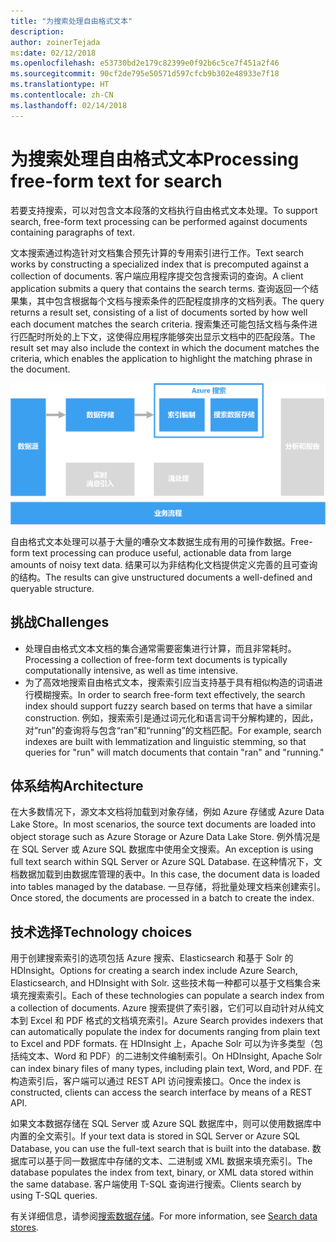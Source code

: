 ```yaml
---
title: "为搜索处理自由格式文本"
description: 
author: zoinerTejada
ms:date: 02/12/2018
ms.openlocfilehash: e53730bd2e179c82399e0f92b6c5ce7f451a2f46
ms.sourcegitcommit: 90cf2de795e50571d597cfcb9b302e48933e7f18
ms.translationtype: HT
ms.contentlocale: zh-CN
ms.lasthandoff: 02/14/2018
---
```

# <a name="processing-free-form-text-for-search"></a><span data-ttu-id="0affb-102">为搜索处理自由格式文本</span><span class="sxs-lookup"><span data-stu-id="0affb-102">Processing free-form text for search</span></span>

<span data-ttu-id="0affb-103">若要支持搜索，可以对包含文本段落的文档执行自由格式文本处理。</span><span class="sxs-lookup"><span data-stu-id="0affb-103">To support search, free-form text processing can be performed against documents containing paragraphs of text.</span></span>

<span data-ttu-id="0affb-104">文本搜索通过构造针对文档集合预先计算的专用索引进行工作。</span><span class="sxs-lookup"><span data-stu-id="0affb-104">Text search works by constructing a specialized index that is precomputed against a collection of documents.</span></span> <span data-ttu-id="0affb-105">客户端应用程序提交包含搜索词的查询。</span><span class="sxs-lookup"><span data-stu-id="0affb-105">A client application submits a query that contains the search terms.</span></span> <span data-ttu-id="0affb-106">查询返回一个结果集，其中包含根据每个文档与搜索条件的匹配程度排序的文档列表。</span><span class="sxs-lookup"><span data-stu-id="0affb-106">The query returns a result set, consisting of a list of documents sorted by how well each document matches the search criteria.</span></span> <span data-ttu-id="0affb-107">搜索集还可能包括文档与条件进行匹配时所处的上下文，这使得应用程序能够突出显示文档中的匹配段落。</span><span class="sxs-lookup"><span data-stu-id="0affb-107">The result set may also include the context in which the document matches the criteria, which enables the application to highlight the matching phrase in the document.</span></span> 

![](./images/search-pipeline.png)

<span data-ttu-id="0affb-108">自由格式文本处理可以基于大量的嘈杂文本数据生成有用的可操作数据。</span><span class="sxs-lookup"><span data-stu-id="0affb-108">Free-form text processing can produce useful, actionable data from large amounts of noisy text data.</span></span> <span data-ttu-id="0affb-109">结果可以为非结构化文档提供定义完善的且可查询的结构。</span><span class="sxs-lookup"><span data-stu-id="0affb-109">The results can give unstructured documents a well-defined and queryable structure.</span></span>


## <a name="challenges"></a><span data-ttu-id="0affb-110">挑战</span><span class="sxs-lookup"><span data-stu-id="0affb-110">Challenges</span></span>

- <span data-ttu-id="0affb-111">处理自由格式文本文档的集合通常需要密集进行计算，而且非常耗时。</span><span class="sxs-lookup"><span data-stu-id="0affb-111">Processing a collection of free-form text documents is typically computationally intensive, as well as time intensive.</span></span>
- <span data-ttu-id="0affb-112">为了高效地搜索自由格式文本，搜索索引应当支持基于具有相似构造的词语进行模糊搜索。</span><span class="sxs-lookup"><span data-stu-id="0affb-112">In order to search free-form text effectively, the search index should support fuzzy search based on terms that have a similar construction.</span></span> <span data-ttu-id="0affb-113">例如，搜索索引是通过词元化和语言词干分解构建的，因此，对“run”的查询将与包含“ran”和“running”的文档匹配。</span><span class="sxs-lookup"><span data-stu-id="0affb-113">For example, search indexes are built with lemmatization and linguistic stemming, so that queries for "run" will match documents that contain "ran" and "running."</span></span>

## <a name="architecture"></a><span data-ttu-id="0affb-114">体系结构</span><span class="sxs-lookup"><span data-stu-id="0affb-114">Architecture</span></span>

<span data-ttu-id="0affb-115">在大多数情况下，源文本文档将加载到对象存储，例如 Azure 存储或 Azure Data Lake Store。</span><span class="sxs-lookup"><span data-stu-id="0affb-115">In most scenarios, the source text documents are loaded into object storage such as Azure Storage or Azure Data Lake Store.</span></span> <span data-ttu-id="0affb-116">例外情况是在 SQL Server 或 Azure SQL 数据库中使用全文搜索。</span><span class="sxs-lookup"><span data-stu-id="0affb-116">An exception is using full text search within SQL Server or Azure SQL Database.</span></span> <span data-ttu-id="0affb-117">在这种情况下，文档数据加载到由数据库管理的表中。</span><span class="sxs-lookup"><span data-stu-id="0affb-117">In this case, the document data is loaded into tables managed by the database.</span></span> <span data-ttu-id="0affb-118">一旦存储，将批量处理文档来创建索引。</span><span class="sxs-lookup"><span data-stu-id="0affb-118">Once stored, the documents are processed in a batch to create the index.</span></span>

## <a name="technology-choices"></a><span data-ttu-id="0affb-119">技术选择</span><span class="sxs-lookup"><span data-stu-id="0affb-119">Technology choices</span></span>

<span data-ttu-id="0affb-120">用于创建搜索索引的选项包括 Azure 搜索、Elasticsearch 和基于 Solr 的 HDInsight。</span><span class="sxs-lookup"><span data-stu-id="0affb-120">Options for creating a search index include Azure Search, Elasticsearch, and HDInsight with Solr.</span></span> <span data-ttu-id="0affb-121">这些技术每一种都可以基于文档集合来填充搜索索引。</span><span class="sxs-lookup"><span data-stu-id="0affb-121">Each of these technologies can populate a search index from a collection of documents.</span></span> <span data-ttu-id="0affb-122">Azure 搜索提供了索引器，它们可以自动针对从纯文本到 Excel 和 PDF 格式的文档填充索引。</span><span class="sxs-lookup"><span data-stu-id="0affb-122">Azure Search provides indexers that can automatically populate the index for documents ranging from plain text to Excel and PDF formats.</span></span> <span data-ttu-id="0affb-123">在 HDInsight 上，Apache Solr 可以为许多类型（包括纯文本、Word 和 PDF）的二进制文件编制索引。</span><span class="sxs-lookup"><span data-stu-id="0affb-123">On HDInsight, Apache Solr can index binary files of many types, including plain text, Word, and PDF.</span></span> <span data-ttu-id="0affb-124">在构造索引后，客户端可以通过 REST API 访问搜索接口。</span><span class="sxs-lookup"><span data-stu-id="0affb-124">Once the index is constructed, clients can access the search interface by means of a REST API.</span></span> 

<span data-ttu-id="0affb-125">如果文本数据存储在 SQL Server 或 Azure SQL 数据库中，则可以使用数据库中内置的全文索引。</span><span class="sxs-lookup"><span data-stu-id="0affb-125">If your text data is stored in SQL Server or Azure SQL Database, you can use the full-text search that is built into the database.</span></span> <span data-ttu-id="0affb-126">数据库可以基于同一数据库中存储的文本、二进制或 XML 数据来填充索引。</span><span class="sxs-lookup"><span data-stu-id="0affb-126">The database populates the index from text, binary, or XML data stored within the same database.</span></span> <span data-ttu-id="0affb-127">客户端使用 T-SQL 查询进行搜索。</span><span class="sxs-lookup"><span data-stu-id="0affb-127">Clients search by using T-SQL queries.</span></span> 

<span data-ttu-id="0affb-128">有关详细信息，请参阅[搜索数据存储](../technology-choices/search-options.md)。</span><span class="sxs-lookup"><span data-stu-id="0affb-128">For more information, see [Search data stores](../technology-choices/search-options.md).</span></span>
